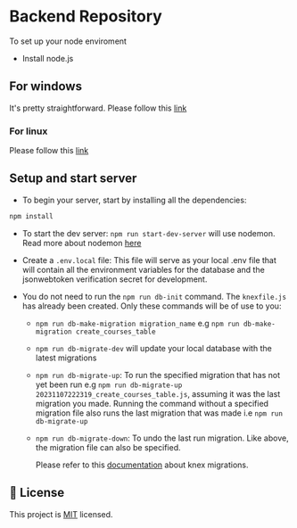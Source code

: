 # Backend Repository

To set up your node enviroment

- Install node.js

## For windows

It's pretty straightforward.
Please follow this [link](https://nodejs.org/en)

### For linux

Please follow this [link](https://www.digitalocean.com/community/tutorials/how-to-install-node-js-on-ubuntu-20-04)

## Setup and start server

- To begin your server, start by installing all the dependencies:

```bash
npm install
```

- To start the dev server: `npm run start-dev-server` will use nodemon. Read more about nodemon [here](https://www.npmjs.com/package/nodemon)

- Create a `.env.local` file: This file will serve as your local .env file that will contain all the environment variables for the database and the jsonwebtoken verification secret for development.

- You do not need to run the `npm run db-init` command. The `knexfile.js` has already been created. Only these commands will be of use to you:
  - `npm run db-make-migration migration_name` e.g `npm run db-make-migration create_courses_table`

  - `npm run db-migrate-dev` will update your local database with the latest migrations

  - `npm run db-migrate-up`: To run the specified migration that has not yet been run e.g `npm run db-migrate-up 20231107222319_create_courses_table.js`, assuming it was the last migration you made. Running the command without a specified migration file also runs the last migration that was made i.e `npm run db-migrate-up`

  - `npm run db-migrate-down`: To undo the last run migration. Like above, the migration file can also be specified.

    Please refer to this [documentation](https://knexjs.org/guide/migrations.html) about knex migrations.

## 📝 License <a name="license"></a>

This project is [MIT](./LICENSE) licensed.
